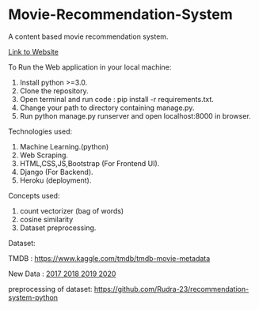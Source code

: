# Movie-Recommendation-System

A content based movie recommendation system.

<a href="https://suggest-some-movies.onrender.com/">Link to Website</a>

To Run the Web application in your local machine:
1) Install python >=3.0.
2) Clone the repository.
3) Open terminal and run code : pip install -r requirements.txt.
4) Change your path to directory containing manage.py.
5) Run python manage.py runserver and open localhost:8000 in browser.

Technologies used:

1) Machine Learning.(python)
2) Web Scraping.
3) HTML,CSS,JS,Bootstrap (For Frontend UI).
4) Django (For Backend).
5) Heroku (deployment).

Concepts used:

1) count vectorizer (bag of words)
2) cosine similarity
3) Dataset preprocessing.


Dataset:

TMDB : https://www.kaggle.com/tmdb/tmdb-movie-metadata

New Data :
<a href="https://www.imdb.com/list/ls058982125/?sort=moviemeter,asc&st_dt=&mode=detail&page=1" > 2017 </a>
<a href="https://www.imdb.com/list/ls020941218/?sort=moviemeter,asc&st_dt=&mode=detail&page=1" > 2018 </a>
<a href="https://www.imdb.com/list/ls041286159/?sort=moviemeter,asc&st_dt=&mode=detail&page=1" > 2019 </a>
<a href="https://www.imdb.com/list/ls071285764/?sort=moviemeter,asc&st_dt=&mode=detail&page=1" > 2020 </a>

preprocessing of dataset:   https://github.com/Rudra-23/recommendation-system-python
